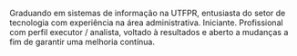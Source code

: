 Graduando em sistemas de informação na UTFPR, entusiasta do setor de tecnologia com experiência na área administrativa. Iniciante. Profissional com perfil executor / analista, voltado à resultados e aberto a mudanças a fim de garantir uma melhoria contínua. 
